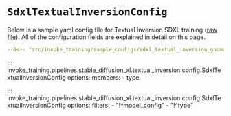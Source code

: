 # `SdxlTextualInversionConfig`

Below is a sample yaml config file for Textual Inversion SDXL training ([raw file](https://github.com/invoke-ai/invoke-training/blob/main/src/invoke_training/sample_configs/sdxl_textual_inversion_gnome_1x24gb.yaml)). All of the configuration fields are explained in detail on this page.

```yaml title="sdxl_textual_inversion_gnome_1x24gb.yaml"
--8<-- "src/invoke_training/sample_configs/sdxl_textual_inversion_gnome_1x24gb.yaml"
```

<!-- To control the member order, we first list out the members whose order we care about, then we list the rest. -->
::: invoke_training.pipelines.stable_diffusion_xl.textual_inversion.config.SdxlTextualInversionConfig
    options:
      members:
      - type

<!-- Note that we always hide "model_config", as it should not be set by the user. -->
::: invoke_training.pipelines.stable_diffusion_xl.textual_inversion.config.SdxlTextualInversionConfig
    options:
      filters:
      - "!^model_config"
      - "!^type"
